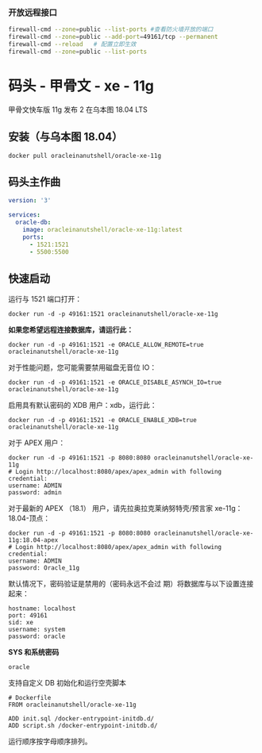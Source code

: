 ### 开放远程接口

```bash
firewall-cmd --zone=public --list-ports #查看防火墙开放的端口
firewall-cmd --zone=public --add-port=49161/tcp --permanent
firewall-cmd --reload   # 配置立即生效
firewall-cmd --zone=public --list-ports
```



# 码头 - 甲骨文 - xe - 11g

甲骨文快车版 11g 发布 2 在乌本图 18.04 LTS

## **安装（与乌本图 18.04）**

```
docker pull oracleinanutshell/oracle-xe-11g
```

## 码头主作曲

```yml
version: '3'

services: 
  oracle-db:
    image: oracleinanutshell/oracle-xe-11g:latest
    ports:
      - 1521:1521
      - 5500:5500
```

## 快速启动

运行与 1521 端口打开：

```
docker run -d -p 49161:1521 oracleinanutshell/oracle-xe-11g
```

**如果您希望远程连接数据库，请运行此：**

```
docker run -d -p 49161:1521 -e ORACLE_ALLOW_REMOTE=true oracleinanutshell/oracle-xe-11g
```

对于性能问题，您可能需要禁用磁盘无音位 IO：

```
docker run -d -p 49161:1521 -e ORACLE_DISABLE_ASYNCH_IO=true oracleinanutshell/oracle-xe-11g
```

启用具有默认密码的 XDB 用户：xdb，运行此：

```
docker run -d -p 49161:1521 -e ORACLE_ENABLE_XDB=true oracleinanutshell/oracle-xe-11g
```

对于 APEX 用户：

```
docker run -d -p 49161:1521 -p 8080:8080 oracleinanutshell/oracle-xe-11g
# Login http://localhost:8080/apex/apex_admin with following credential:
username: ADMIN
password: admin
```

对于最新的 APEX （18.1） 用户，请先拉奥拉克莱纳努特壳/预言家 xe-11g：18.04-顶点：

```
docker run -d -p 49161:1521 -p 8080:8080 oracleinanutshell/oracle-xe-11g:18.04-apex
# Login http://localhost:8080/apex/apex_admin with following credential:
username: ADMIN
password: Oracle_11g
```

默认情况下，密码验证是禁用的（密码永远不会过
期）将数据库与以下设置连接起来：

```
hostname: localhost
port: 49161
sid: xe
username: system
password: oracle
```

**SYS 和系统密码**

```
oracle
```

支持自定义 DB 初始化和运行空壳脚本

```
# Dockerfile
FROM oracleinanutshell/oracle-xe-11g

ADD init.sql /docker-entrypoint-initdb.d/
ADD script.sh /docker-entrypoint-initdb.d/
```

运行顺序按字母顺序排列。

